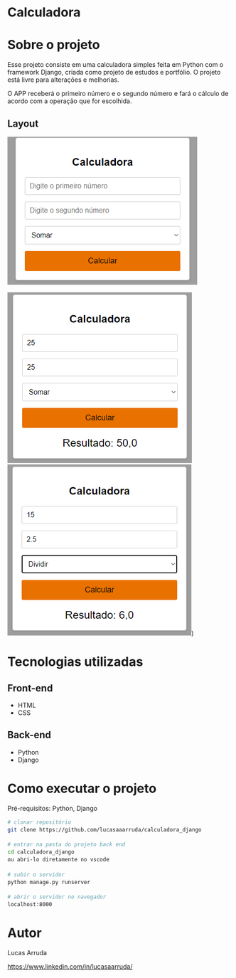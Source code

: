 # Calculadora


# Sobre o projeto

Esse projeto consiste em uma calculadora simples feita em Python com o framework Django, criada como projeto de estudos e portfólio.
O projeto está livre para alterações e melhorias.

O APP receberá o primeiro número e o segundo número e fará o cálculo de acordo com a operação que for escolhida.

## Layout
![Home](https://github.com/lucasaaarruda/calculadora_django/blob/main/images/layout1.png)

![Soma com resultado](https://github.com/lucasaaarruda/calculadora_django/blob/main/images/layout2.png)
![Divisão](https://github.com/lucasaaarruda/calculadora_django/blob/main/images/layout3.png))

# Tecnologias utilizadas
## Front-end
- HTML
- CSS

## Back-end
- Python
- Django

# Como executar o projeto
Pré-requisitos: Python, Django

```bash
# clonar repositório
git clone https://github.com/lucasaaarruda/calculadora_django

# entrar na pasta do projeto back end
cd calculadora_django
ou abri-lo diretamente no vscode

# subir o servidor
python manage.py runserver

# abrir o servidor no navegador
localhost:8000
```

# Autor

Lucas Arruda

https://www.linkedin.com/in/lucasaarruda/
